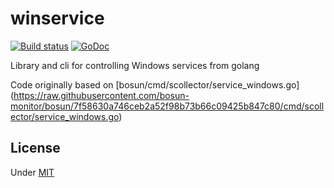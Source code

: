 # winservice

[![Build status](https://ci.appveyor.com/api/projects/status/gp7hdrt7sug6wkbi?svg=true)](https://ci.appveyor.com/project/martinlindhe/winservice)
[![GoDoc](https://godoc.org/github.com/martinlindhe/winservice?status.svg)](https://godoc.org/github.com/martinlindhe/winservice)

Library and cli for controlling Windows services from golang

Code originally based on [bosun/cmd/scollector/service_windows.go] (https://raw.githubusercontent.com/bosun-monitor/bosun/7f58630a746ceb2a52f98b73b66c09425b847c80/cmd/scollector/service_windows.go)


## License

Under [MIT](LICENSE)
